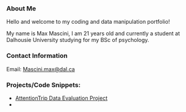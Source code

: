 ### About Me
Hello and welcome to my coding and data manipulation portfolio!

My name is Max Mascini, I am 21 years old and currently a student at Dalhousie University studying for my BSc of psychology.


### Contact Information
Email: [Mascini.max@dal.ca](mailto:mascini.max@dal.ca)

### Projects/Code Snippets:
- [AttentionTrip Data Evaluation Project](https://github.com/Skr0ut/3131-3505-Data)
- 
